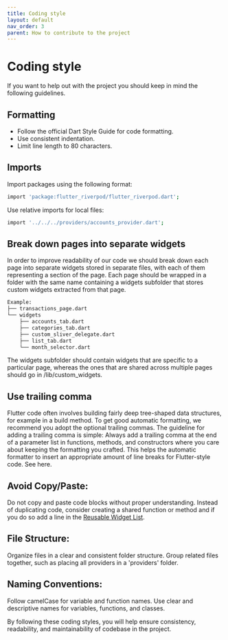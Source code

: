```yaml
---
title: Coding style
layout: default
nav_order: 3
parent: How to contribute to the project
---
```


# Coding style

If you want to help out with the project you should keep in mind the following guidelines.

## Formatting

- Follow the official Dart Style Guide for code formatting.
- Use consistent indentation.
- Limit line length to 80 characters.

## Imports

Import packages using the following format:
```bash
import 'package:flutter_riverpod/flutter_riverpod.dart';
```
Use relative imports for local files:
```bash
import '../../../providers/accounts_provider.dart';
```

## Break down pages into separate widgets

In order to improve readability of our code we should break down each page into separate widgets stored in separate files, with each of them representing a section of the page.
Each page should be wrapped in a folder with the same name containing a widgets subfolder that stores custom widgets extracted from that page.
```bash
Example:
├── transactions_page.dart
└── widgets
    ├── accounts_tab.dart
    ├── categories_tab.dart
    ├── custom_sliver_delegate.dart
    ├── list_tab.dart
    └── month_selector.dart
```
The widgets subfolder should contain widgets that are specific to a particular page, whereas the ones that are shared across multiple pages should go in /lib/custom_widgets.

## Use trailing comma

Flutter code often involves building fairly deep tree-shaped data structures, for example in a build method. To get good automatic formatting, we recommend you adopt the optional trailing commas. The guideline for adding a trailing comma is simple: Always add a trailing comma at the end of a parameter list in functions, methods, and constructors where you care about keeping the formatting you crafted. This helps the automatic formatter to insert an appropriate amount of line breaks for Flutter-style code.
See here.

## Avoid Copy/Paste:

Do not copy and paste code blocks without proper understanding. Instead of duplicating code, consider creating a shared function or method and if you do so add a line in the [Reusable Widget List](widget-list.md).

## File Structure:

Organize files in a clear and consistent folder structure. Group related files together, such as placing all providers in a 'providers' folder.

## Naming Conventions:

Follow camelCase for variable and function names. Use clear and descriptive names for variables, functions, and classes.

By following these coding styles, you will help ensure consistency, readability, and maintainability of codebase in the project.